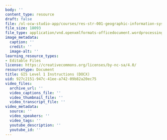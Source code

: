 ```yaml
---
body: ''
content_type: resource
draft: false
file: /ol-ocw-studio-app/courses/res-str-001-geographic-information-system-gis-tutorial-january-iap-2022/mitres_str001iap22_level1_instructions.docx
file_size: 18093
file_type: application/vnd.openxmlformats-officedocument.wordprocessingml.document
image_metadata:
  caption: ''
  credit: ''
  image-alt: ''
learning_resource_types:
- Editable Files
license: https://creativecommons.org/licenses/by-nc-sa/4.0/
resourcetype: Document
title: GIS Level 1 Instructions (DOCX)
uid: 927c2151-947c-41ee-a742-09b82a20ec75
video_files:
  archive_url: ''
  video_captions_file: ''
  video_thumbnail_file: ''
  video_transcript_file: ''
video_metadata:
  source: ''
  video_speakers: ''
  video_tags: ''
  youtube_description: ''
  youtube_id: ''
---
```

